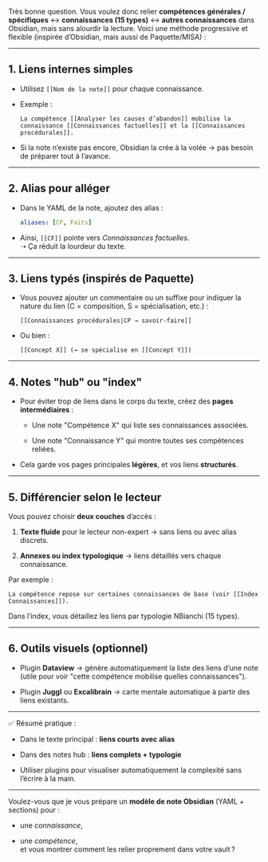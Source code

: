 
Très bonne question. Vous voulez donc relier **compétences générales / spécifiques** ↔ **connaissances (15 types)** ↔ **autres connaissances** dans Obsidian, mais sans alourdir la lecture. Voici une méthode progressive et flexible (inspirée d’Obsidian, mais aussi de Paquette/MISA) :

---

## 1. Liens internes simples

- Utilisez `[[Nom de la note]]` pour chaque connaissance.
    
- Exemple :
    
    ```
    La compétence [[Analyser les causes d’abandon]] mobilise la connaissance [[Connaissances factuelles]] et la [[Connaissances procédurales]].
    ```
    
- Si la note n’existe pas encore, Obsidian la crée à la volée → pas besoin de préparer tout à l’avance.
    

---

## 2. Alias pour alléger

- Dans le YAML de la note, ajoutez des alias :
    
    ```yaml
    aliases: [CF, Faits]
    ```
    
- Ainsi, `[[CF]]` pointe vers _Connaissances factuelles_.  
    ➝ Ça réduit la lourdeur du texte.
    

---

## 3. Liens typés (inspirés de Paquette)

- Vous pouvez ajouter un commentaire ou un suffixe pour indiquer la nature du lien (C = composition, S = spécialisation, etc.) :
    
    ```
    [[Connaissances procédurales|CP → savoir-faire]]
    ```
    
- Ou bien :
    
    ```
    [[Concept X]] (→ se spécialise en [[Concept Y]])
    ```
    

---

## 4. Notes "hub" ou "index"

- Pour éviter trop de liens dans le corps du texte, créez des **pages intermédiaires** :
    
    - Une note "Compétence X" qui liste ses connaissances associées.
        
    - Une note "Connaissance Y" qui montre toutes ses compétences reliées.
        
- Cela garde vos pages principales **légères**, et vos liens **structurés**.
    

---

## 5. Différencier selon le lecteur

Vous pouvez choisir **deux couches** d’accès :

1. **Texte fluide** pour le lecteur non-expert → sans liens ou avec alias discrets.
    
2. **Annexes ou index typologique** → liens détaillés vers chaque connaissance.
    

Par exemple :

```
La compétence repose sur certaines connaissances de base (voir [[Index Connaissances]]).
```

Dans l’index, vous détaillez les liens par typologie NBianchi (15 types).

---

## 6. Outils visuels (optionnel)

- Plugin **Dataview** → génère automatiquement la liste des liens d’une note (utile pour voir "cette compétence mobilise quelles connaissances").
    
- Plugin **Juggl** ou **Excalibrain** → carte mentale automatique à partir des liens existants.
    

---

✅ Résumé pratique :

- Dans le texte principal : **liens courts avec alias**
    
- Dans des notes hub : **liens complets + typologie**
    
- Utiliser plugins pour visualiser automatiquement la complexité sans l’écrire à la main.
    

---

Voulez-vous que je vous prépare un **modèle de note Obsidian** (YAML + sections) pour :

- une _connaissance_,
    
- une _compétence_,  
    et vous montrer comment les relier proprement dans votre vault ?